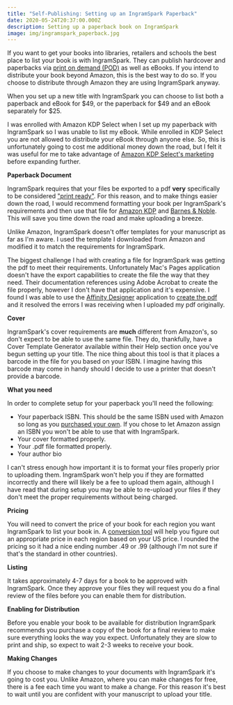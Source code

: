 ```yaml
---
title: "Self-Publishing: Setting up an IngramSpark Paperback"
date: 2020-05-24T20:37:00.000Z
description: Setting up a paperback book on IngramSpark
image: img/ingramspark_paperback.jpg
---
```

If you want to get your books into libraries, retailers and schools the best place to list your book is with IngramSpark. They can publish hardcover and paperbacks via [print on demand (POD)](/post/self-publishing-print-on-demand-pod/) as well as eBooks. If you intend to distribute your book beyond Amazon, this is the best way to do so. If you choose to distribute through Amazon they are using IngramSpark anyway.

When you set up a new title with IngramSpark you can choose to list both a paperback and eBook for $49, or the paperback for $49 and an eBook separately for $25.

I was enrolled with Amazon KDP Select when I set up my paperback with IngramSpark so I was unable to list my eBook. While enrolled in KDP Select you are not allowed to distribute your eBook through anyone else. So, this is unfortunately going to cost me additional money down the road, but I felt it was useful for me to take advantage of [Amazon KDP Select's marketing](/post/marketing-amazon-free-book-promotion/) before expanding further.

**Paperback Document**

IngramSpark requires that your files be exported to a pdf **very** specifically to be considered ["print ready"](https://www.ingramspark.com/hubfs/downloads/file-creation-guide.pdf). For this reason, and to make things easier down the road, I would recommend formatting your book per IngramSpark's requirements and then use that file for [Amazon KDP](/post/self-publishing-setting-up-an-amazon-paperback/) and [Barnes & Noble](/post/self-publishing-setting-up-a-barnes-noble-paperback/). This will save you time down the road and make uploading a breeze.

Unlike Amazon, IngramSpark doesn't offer templates for your manuscript as far as I'm aware. I used the template I downloaded from Amazon and modified it to match the requirements for IngramSpark.

The biggest challenge I had with creating a file for IngramSpark was getting the pdf to meet their requirements. Unfortunately Mac's Pages application doesn't have the export capabilities to create the file the way that they need. Their documentation references using Adobe Acrobat to create the file properly, however I don't have that application and it's expensive. I found I was able to use the [Affinity Designer](https://affinity.serif.com/en-us/designer/) application to [create the pdf](/post/self-publishing-exporting-a-manuscript-for-ingramspark/) and it resolved the errors I was receiving when I uploaded my pdf originally.

**Cover**

IngramSpark's cover requirements are **much** different from Amazon's, so don't expect to be able to use the same file. They do, thankfully, have a Cover Template Generator available within their Help section once you've begun setting up your title. The nice thing about this tool is that it places a barcode in the file for you based on your ISBN. I imagine having this barcode may come in handy should I decide to use a printer that doesn't provide a barcode.

**What you need**

In order to complete setup for your paperback you'll need the following:

* Your paperback ISBN. This should be the same ISBN used with Amazon so long as you [purchased your own](/post/self-publishing-purchasing-isbns/). If you chose to let Amazon assign an ISBN you won't be able to use that with IngramSpark.
* Your cover formatted properly.
* Your .pdf file formatted properly.
* Your author bio

I can't stress enough how important it is to format your files properly prior to uploading them. IngramSpark won't help you if they are formatted incorrectly and there will likely be a fee to upload them again, although I have read that during setup you may be able to re-upload your files if they don't meet the proper requirements without being charged.

**Pricing**

You will need to convert the price of your book for each region you want IngramSpark to list your book in. A [conversion tool](https://www.xe.com/currencyconverter/) will help you figure out an appropriate price in each region based on your US price. I rounded the pricing so it had a nice ending number .49 or .99 (although I'm not sure if that's the standard in other countries).

**Listing**

It takes approximately 4-7 days for a book to be approved with IngramSpark. Once they approve your files they will request you do a final review of the files before you can enable them for distribution.

**Enabling for Distribution**

Before you enable your book to be available for distribution IngramSpark recommends you purchase a copy of the book for a final review to make sure everything looks the way you expect. Unfortunately they are slow to print and ship, so expect to wait 2-3 weeks to receive your book.

**Making Changes**

If you choose to make changes to your documents with IngramSpark it's going to cost you. Unlike Amazon, where you can make changes for free, there is a fee each time you want to make a change. For this reason it's best to wait until you are confident with your manuscript to upload your title.